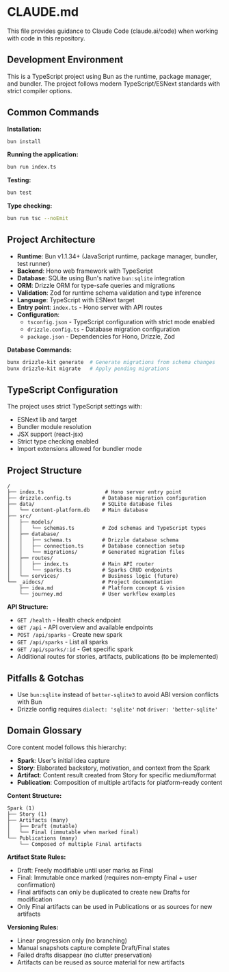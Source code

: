# CLAUDE.md

This file provides guidance to Claude Code (claude.ai/code) when working with code in this repository.

## Development Environment

This is a TypeScript project using Bun as the runtime, package manager, and bundler. The project follows modern TypeScript/ESNext standards with strict compiler options.

## Common Commands

**Installation:**
```bash
bun install
```

**Running the application:**
```bash
bun run index.ts
```

**Testing:**
```bash
bun test
```

**Type checking:**
```bash
bun run tsc --noEmit
```

## Project Architecture

- **Runtime**: Bun v1.1.34+ (JavaScript runtime, package manager, bundler, test runner)
- **Backend**: Hono web framework with TypeScript
- **Database**: SQLite using Bun's native `bun:sqlite` integration
- **ORM**: Drizzle ORM for type-safe queries and migrations
- **Validation**: Zod for runtime schema validation and type inference
- **Language**: TypeScript with ESNext target
- **Entry point**: `index.ts` - Hono server with API routes
- **Configuration**: 
  - `tsconfig.json` - TypeScript configuration with strict mode enabled
  - `drizzle.config.ts` - Database migration configuration
  - `package.json` - Dependencies for Hono, Drizzle, Zod

**Database Commands:**
```bash
bunx drizzle-kit generate  # Generate migrations from schema changes
bunx drizzle-kit migrate   # Apply pending migrations
```

## TypeScript Configuration

The project uses strict TypeScript settings with:
- ESNext lib and target
- Bundler module resolution
- JSX support (react-jsx)
- Strict type checking enabled
- Import extensions allowed for bundler mode

## Project Structure

```
/
├── index.ts                    # Hono server entry point
├── drizzle.config.ts          # Database migration configuration
├── data/                      # SQLite database files
│   └── content-platform.db    # Main database
├── src/
│   ├── models/
│   │   └── schemas.ts         # Zod schemas and TypeScript types
│   ├── database/
│   │   ├── schema.ts          # Drizzle database schema
│   │   ├── connection.ts      # Database connection setup
│   │   └── migrations/        # Generated migration files
│   ├── routes/
│   │   ├── index.ts           # Main API router
│   │   └── sparks.ts          # Sparks CRUD endpoints
│   └── services/              # Business logic (future)
└── _aidocs/                   # Project documentation
    ├── idea.md                # Platform concept & vision
    └── journey.md             # User workflow examples
```

**API Structure:**
- `GET /health` - Health check endpoint
- `GET /api` - API overview and available endpoints
- `POST /api/sparks` - Create new spark
- `GET /api/sparks` - List all sparks
- `GET /api/sparks/:id` - Get specific spark
- Additional routes for stories, artifacts, publications (to be implemented)

## Pitfalls & Gotchas

- Use `bun:sqlite` instead of `better-sqlite3` to avoid ABI version conflicts with Bun
- Drizzle config requires `dialect: 'sqlite'` not `driver: 'better-sqlite'`

## Domain Glossary

Core content model follows this hierarchy:
- **Spark**: User's initial idea capture
- **Story**: Elaborated backstory, motivation, and context from the Spark
- **Artifact**: Content result created from Story for specific medium/format
- **Publication**: Composition of multiple artifacts for platform-ready content

**Content Structure:**
```
Spark (1)
├── Story (1)
├── Artifacts (many)
│   ├── Draft (mutable)
│   └── Final (immutable when marked final)
└── Publications (many)
    └── Composed of multiple Final artifacts
```

**Artifact State Rules:**
- Draft: Freely modifiable until user marks as Final
- Final: Immutable once marked (requires non-empty Final + user confirmation)
- Final artifacts can only be duplicated to create new Drafts for modification
- Only Final artifacts can be used in Publications or as sources for new artifacts

**Versioning Rules:**
- Linear progression only (no branching)
- Manual snapshots capture complete Draft/Final states
- Failed drafts disappear (no clutter preservation)
- Artifacts can be reused as source material for new artifacts
